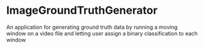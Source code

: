 # ImageGroundTruthGenerator

An application for generating ground truth data by running a moving window on a video file and letting user assign a binary classification to each window
